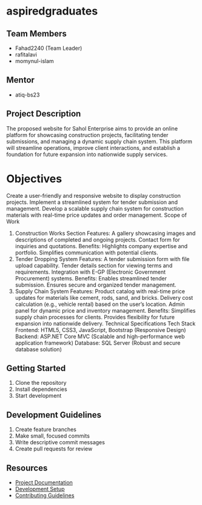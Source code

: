 # aspiredgraduates

## Team Members
- Fahad2240 (Team Leader)
- rafitalavi
- momynul-islam

## Mentor
- atiq-bs23

## Project Description
The proposed website for Sahol Enterprise aims to provide an online platform for showcasing construction projects, facilitating tender submissions, and managing a dynamic supply chain system. This platform will streamline operations, improve client interactions, and establish a foundation for future expansion into nationwide supply services.

# Objectives
Create a user-friendly and responsive website to display construction projects.
Implement a streamlined system for tender submission and management.
Develop a scalable supply chain system for construction materials with real-time price updates and order management.
Scope of Work
1. Construction Works Section
Features:
A gallery showcasing images and descriptions of completed and ongoing projects.
Contact form for inquiries and quotations.
Benefits:
Highlights company expertise and portfolio.
Simplifies communication with potential clients.
2. Tender Dropping System
Features:
A tender submission form with file upload capability.
Tender details section for viewing terms and requirements.
Integration with E-GP (Electronic Government Procurement) systems.
Benefits:
Enables streamlined tender submission.
Ensures secure and organized tender management.
3. Supply Chain System
Features:
Product catalog with real-time price updates for materials like cement, rods, sand, and bricks.
Delivery cost calculation (e.g., vehicle rental) based on the user’s location.
Admin panel for dynamic price and inventory management.
Benefits:
Simplifies supply chain processes for clients.
Provides flexibility for future expansion into nationwide delivery.
Technical Specifications
Tech Stack
Frontend:
HTML5, CSS3, JavaScript, Bootstrap (Responsive Design)
Backend:
ASP.NET Core MVC (Scalable and high-performance web application framework)
Database:
SQL Server (Robust and secure database solution)



## Getting Started
1. Clone the repository
2. Install dependencies
3. Start development

## Development Guidelines
1. Create feature branches
2. Make small, focused commits
3. Write descriptive commit messages
4. Create pull requests for review

## Resources
- [Project Documentation](docs/)
- [Development Setup](docs/setup.md)
- [Contributing Guidelines](CONTRIBUTING.md)
